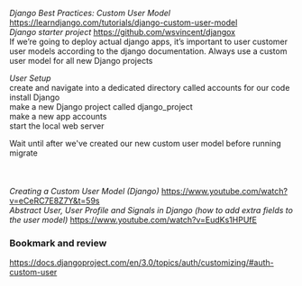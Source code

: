 
*Django Best Practices: Custom User Model* https://learndjango.com/tutorials/django-custom-user-model<br>
*Django starter project* https://github.com/wsvincent/djangox<br>
If we’re going to deploy actual django apps, it’s important to user customer user models according to the django documentation.
Always use a custom user model for all new Django projects<br>

*User Setup* <br>
create and navigate into a dedicated directory called accounts for our code<br>
install Django<br>
make a new Django project called django_project<br>
make a new app accounts<br>
start the local web server<br>

Wait until after we've created our new custom user model before running migrate<br>
<br>
<br>
<br>
*Creating a Custom User Model (Django)* https://www.youtube.com/watch?v=eCeRC7E8Z7Y&t=59s<br>
*Abstract User, User Profile and Signals in Django (how to add extra fields to the user model)* https://www.youtube.com/watch?v=EudKs1HPUfE<br>

### Bookmark and review
https://docs.djangoproject.com/en/3.0/topics/auth/customizing/#auth-custom-user <br>
